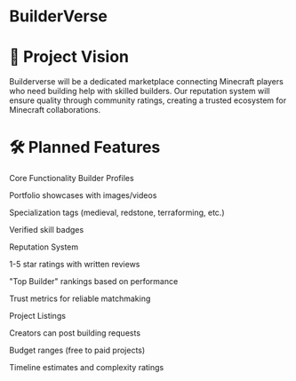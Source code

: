 # BuilderVerse
# 🌟 Project Vision
Builderverse will be a dedicated marketplace connecting Minecraft players who need building help with skilled builders. Our reputation system will ensure quality through community ratings, creating a trusted ecosystem for Minecraft collaborations.

# 🛠️ Planned Features
Core Functionality
Builder Profiles

Portfolio showcases with images/videos

Specialization tags (medieval, redstone, terraforming, etc.)

Verified skill badges

Reputation System

1-5 star ratings with written reviews

"Top Builder" rankings based on performance

Trust metrics for reliable matchmaking

Project Listings

Creators can post building requests

Budget ranges (free to paid projects)

Timeline estimates and complexity ratings
